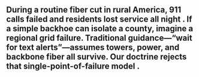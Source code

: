 During a routine fiber cut in rural America, 911 calls failed and residents lost service all night . If a simple backhoe can isolate a county, imagine a regional grid failure. Traditional guidance—“wait for text alerts”—assumes towers, power, and backbone fiber all survive. Our doctrine rejects that single-point-of-failure model .  
---